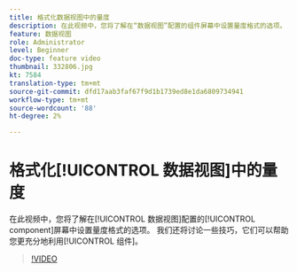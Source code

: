 ```yaml
---
title: 格式化数据视图中的量度
description: 在此视频中，您将了解在“数据视图”配置的组件屏幕中设置量度格式的选项。 我们还将讨论几个技巧，它们可以帮助您充分利用组件。
feature: 数据视图
role: Administrator
level: Beginner
doc-type: feature video
thumbnail: 332806.jpg
kt: 7584
translation-type: tm+mt
source-git-commit: dfd17aab3faf67f9d1b1739ed8e1da6809734941
workflow-type: tm+mt
source-wordcount: '88'
ht-degree: 2%

---
```



# 格式化[!UICONTROL 数据视图]中的量度

在此视频中，您将了解在[!UICONTROL 数据视图]配置的[!UICONTROL component]屏幕中设置量度格式的选项。 我们还将讨论一些技巧，它们可以帮助您更充分地利用[!UICONTROL 组件]。

>[!VIDEO](https://video.tv.adobe.com/v/332806/?quality=12&learn=on)
